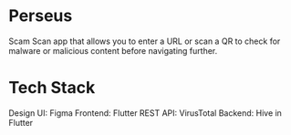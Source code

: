 # Perseus
Scam Scan app that allows you to enter a URL or scan a QR to check for malware or malicious content before navigating further.

# Tech Stack
Design UI: Figma
Frontend: Flutter
REST API: VirusTotal
Backend: Hive in Flutter


